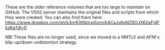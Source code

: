 These are the older reference volumes that are too large to maintain on GitHub. The VS02 server maintains the original files and scripts from which they were created. You can also find them here: https://www.dropbox.com/sh/k3nr63t5blcp0om/AACaJvAsNZ8OJX62aFj4FkzKa?dl=0

NB! These files are no longer used, since we moved to a NMTv2 and AFNI's blip-up/down undistortion strategy.
